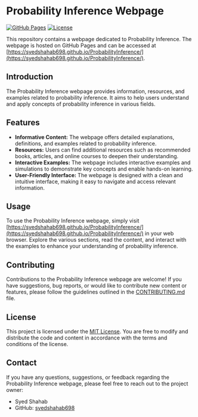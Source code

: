 # Probability Inference Webpage

[![GitHub Pages](https://img.shields.io/badge/GitHub-Pages-brightgreen)](https://syedshahab698.github.io/ProbabilityInference/)
[![License](https://img.shields.io/badge/license-MIT-blue.svg)](https://github.com/syedshahab698/ProbabilityInference/blob/main/LICENSE)

This repository contains a webpage dedicated to Probability Inference. The webpage is hosted on GitHub Pages and can be accessed at [https://syedshahab698.github.io/ProbabilityInference/](https://syedshahab698.github.io/ProbabilityInference/).

## Introduction

The Probability Inference webpage provides information, resources, and examples related to probability inference. It aims to help users understand and apply concepts of probability inference in various fields.

## Features

- **Informative Content:** The webpage offers detailed explanations, definitions, and examples related to probability inference.
- **Resources:** Users can find additional resources such as recommended books, articles, and online courses to deepen their understanding.
- **Interactive Examples:** The webpage includes interactive examples and simulations to demonstrate key concepts and enable hands-on learning.
- **User-Friendly Interface:** The webpage is designed with a clean and intuitive interface, making it easy to navigate and access relevant information.

## Usage

To use the Probability Inference webpage, simply visit [https://syedshahab698.github.io/ProbabilityInference/](https://syedshahab698.github.io/ProbabilityInference/) in your web browser. Explore the various sections, read the content, and interact with the examples to enhance your understanding of probability inference.

## Contributing

Contributions to the Probability Inference webpage are welcome! If you have suggestions, bug reports, or would like to contribute new content or features, please follow the guidelines outlined in the [CONTRIBUTING.md](https://github.com/syedshahab698/ProbabilityInference/blob/main/CONTRIBUTING.md) file.

## License

This project is licensed under the [MIT License](https://github.com/syedshahab698/ProbabilityInference/blob/main/LICENSE). You are free to modify and distribute the code and content in accordance with the terms and conditions of the license.

## Contact

If you have any questions, suggestions, or feedback regarding the Probability Inference webpage, please feel free to reach out to the project owner:

- Syed Shahab
- GitHub: [syedshahab698](https://github.com/syedshahab698)

